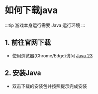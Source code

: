 # 如何下载java
:::tip 游戏本身运行需要 Java 运行环境
:::
## 1. 前往官网下载
- 使用浏览器(Chrome/Edge)访问 [Java 23](https://www.oracle.com/java/technologies/javase/jdk23-archive-downloads.html)

## 2. 安装Java

- 双击下载的安装包并按照提示完成安装

